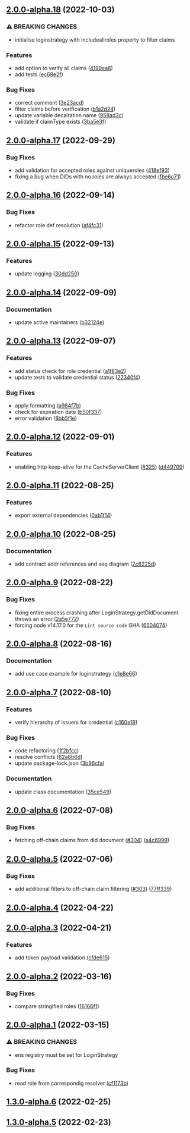 ## [2.0.0-alpha.18](https://github.com/energywebfoundation/passport-did-auth/compare/v2.0.0-alpha.17...v2.0.0-alpha.18) (2022-10-03)


### ⚠ BREAKING CHANGES

* initialise loginstrategy with includeallroles property to filter claims

### Features

* add option to verify all claims ([4199ea8](https://github.com/energywebfoundation/passport-did-auth/commit/4199ea84b46a77e4316893419cbb60afec60f0ad))
* add tests ([ec68e2f](https://github.com/energywebfoundation/passport-did-auth/commit/ec68e2f08c2772ca8cf18f73a94ce18c6ce63522))


### Bug Fixes

* correct comment ([3e23acd](https://github.com/energywebfoundation/passport-did-auth/commit/3e23acdeb94ddc845d5947098cd039daabc10707))
* filter claims before verification ([b1a2d24](https://github.com/energywebfoundation/passport-did-auth/commit/b1a2d242111aaa9c8817b0de970c950a38446797))
* update variable decalration name ([958ad3c](https://github.com/energywebfoundation/passport-did-auth/commit/958ad3c7db4380313a2f1488358d6ba0640133f2))
* validate if claimType exists ([3ba5e3f](https://github.com/energywebfoundation/passport-did-auth/commit/3ba5e3fee7caa981eef240e596057d2b3bda8fee))

## [2.0.0-alpha.17](https://github.com/energywebfoundation/passport-did-auth/compare/v2.0.0-alpha.16...v2.0.0-alpha.17) (2022-09-29)


### Bug Fixes

* add validation for accepted roles against uniqueroles ([418ef93](https://github.com/energywebfoundation/passport-did-auth/commit/418ef93157d809d9eca54cc0bdb5940ccb6f81e6))
* fixing a bug when DIDs with no roles are always accepted ([fbe6c71](https://github.com/energywebfoundation/passport-did-auth/commit/fbe6c71c6d2538d465ed8fb743cdbac7d16b2d47))

## [2.0.0-alpha.16](https://github.com/energywebfoundation/passport-did-auth/compare/v2.0.0-alpha.15...v2.0.0-alpha.16) (2022-09-14)


### Bug Fixes

* refactor role def resolution ([af4fc31](https://github.com/energywebfoundation/passport-did-auth/commit/af4fc31cd9152280c1b4608ccee8934f1b82e460))

## [2.0.0-alpha.15](https://github.com/energywebfoundation/passport-did-auth/compare/v2.0.0-alpha.14...v2.0.0-alpha.15) (2022-09-13)


### Features

* update logging ([30dd250](https://github.com/energywebfoundation/passport-did-auth/commit/30dd2509ddf2eba90a6959eda4f67868ae0eb3b9))

## [2.0.0-alpha.14](https://github.com/energywebfoundation/passport-did-auth/compare/v2.0.0-alpha.13...v2.0.0-alpha.14) (2022-09-09)


### Documentation

* update active maintainers ([b32124e](https://github.com/energywebfoundation/passport-did-auth/commit/b32124e86a3a39b6c636f240f13b2fce7fd36d7e))

## [2.0.0-alpha.13](https://github.com/energywebfoundation/passport-did-auth/compare/v2.0.0-alpha.12...v2.0.0-alpha.13) (2022-09-07)


### Features

* add status check for role credential ([a1f83e2](https://github.com/energywebfoundation/passport-did-auth/commit/a1f83e2d8f2ebc50613b348723214159b68e9122))
* update tests to validate credential status ([22340f4](https://github.com/energywebfoundation/passport-did-auth/commit/22340f45c29f37ffa0c5d3c762aa5100c79817b9))


### Bug Fixes

* apply formatting ([a984f7b](https://github.com/energywebfoundation/passport-did-auth/commit/a984f7bd77617a23d74cbc2044062206f9602eab))
* check for expiration date ([b50f337](https://github.com/energywebfoundation/passport-did-auth/commit/b50f337c23db92fe23dd7f8e9548d3a5eeec88a4))
* error validation ([8bb5f1e](https://github.com/energywebfoundation/passport-did-auth/commit/8bb5f1e91bbc6701ce627b20dd997873d2d9e9e6))

## [2.0.0-alpha.12](https://github.com/energywebfoundation/passport-did-auth/compare/v2.0.0-alpha.11...v2.0.0-alpha.12) (2022-09-01)


### Features

* enabling http keep-alive for the CacheServerClient ([#325](https://github.com/energywebfoundation/passport-did-auth/issues/325)) ([d449709](https://github.com/energywebfoundation/passport-did-auth/commit/d449709879a362566f1e054e0ff6199866559c8e))

## [2.0.0-alpha.11](https://github.com/energywebfoundation/passport-did-auth/compare/v2.0.0-alpha.10...v2.0.0-alpha.11) (2022-08-25)


### Features

* export external dependencies ([0ab1f14](https://github.com/energywebfoundation/passport-did-auth/commit/0ab1f146ffb8de317677ebd5d4522e2fc88f6ce3))

## [2.0.0-alpha.10](https://github.com/energywebfoundation/passport-did-auth/compare/v2.0.0-alpha.9...v2.0.0-alpha.10) (2022-08-25)


### Documentation

* add contract addr references and seq diagram ([2c6225d](https://github.com/energywebfoundation/passport-did-auth/commit/2c6225dea66543f976e569de561aa249c00ad254))

## [2.0.0-alpha.9](https://github.com/energywebfoundation/passport-did-auth/compare/v2.0.0-alpha.8...v2.0.0-alpha.9) (2022-08-22)


### Bug Fixes

* fixing entire process crashing after LoginStrategy.getDidDocument throws an error ([2a5e772](https://github.com/energywebfoundation/passport-did-auth/commit/2a5e7720153a4d897225ea0e5e967afbdda6ed93))
* forcing node v14.17.0 for the `Lint source code` GHA ([6504074](https://github.com/energywebfoundation/passport-did-auth/commit/65040749d81f4cfe848029fe2f01a085413ca629))

## [2.0.0-alpha.8](https://github.com/energywebfoundation/passport-did-auth/compare/v2.0.0-alpha.7...v2.0.0-alpha.8) (2022-08-16)


### Documentation

* add use case example for loginstrategy ([c1e8e66](https://github.com/energywebfoundation/passport-did-auth/commit/c1e8e666fdf6ce856128d6ba08c9020dedbb4545))

## [2.0.0-alpha.7](https://github.com/energywebfoundation/passport-did-auth/compare/v2.0.0-alpha.6...v2.0.0-alpha.7) (2022-08-10)


### Features

* verify hierarchy of issuers for credential ([c160e19](https://github.com/energywebfoundation/passport-did-auth/commit/c160e19e2cf8eed68d73e3022f8bceec07a4f8be))


### Bug Fixes

* code refactoring ([1f2bfcc](https://github.com/energywebfoundation/passport-did-auth/commit/1f2bfcc7f2d9218a7a361eb71de19a75625a408b))
* resolve conflicts ([62a8b6d](https://github.com/energywebfoundation/passport-did-auth/commit/62a8b6dded417be044080f7b7d4cb1be45d63c6c))
* update package-lock.json ([3b96cfa](https://github.com/energywebfoundation/passport-did-auth/commit/3b96cfa63c2f15a2c5267e05f55e111ce95f1236))


### Documentation

* update class documentation ([35ce549](https://github.com/energywebfoundation/passport-did-auth/commit/35ce54954bcca71959f405b50cbc64de0f39916b))

## [2.0.0-alpha.6](https://github.com/energywebfoundation/passport-did-auth/compare/v2.0.0-alpha.5...v2.0.0-alpha.6) (2022-07-08)


### Bug Fixes

* fetching off-chain claims from did document ([#304](https://github.com/energywebfoundation/passport-did-auth/issues/304)) ([a4c6999](https://github.com/energywebfoundation/passport-did-auth/commit/a4c699960d6dbbf75dc95b94bab906bd09eed6ef))

## [2.0.0-alpha.5](https://github.com/energywebfoundation/passport-did-auth/compare/v2.0.0-alpha.4...v2.0.0-alpha.5) (2022-07-06)


### Bug Fixes

* add additional filters to off-chain claim filtering ([#303](https://github.com/energywebfoundation/passport-did-auth/issues/303)) ([77ff339](https://github.com/energywebfoundation/passport-did-auth/commit/77ff339663d600ca707e4c8c7d66dd7004fd83a5))

## [2.0.0-alpha.4](https://github.com/energywebfoundation/passport-did-auth/compare/v2.0.0-alpha.3...v2.0.0-alpha.4) (2022-04-22)

## [2.0.0-alpha.3](https://github.com/energywebfoundation/passport-did-auth/compare/v2.0.0-alpha.2...v2.0.0-alpha.3) (2022-04-21)


### Features

* add token payload validation ([cfde615](https://github.com/energywebfoundation/passport-did-auth/commit/cfde615ca2f4e3e22c8a8fa1b2204d5ad0c23961))

## [2.0.0-alpha.2](https://github.com/energywebfoundation/passport-did-auth/compare/v2.0.0-alpha.1...v2.0.0-alpha.2) (2022-03-16)


### Bug Fixes

* compare stringified roles ([16166f1](https://github.com/energywebfoundation/passport-did-auth/commit/16166f1c5bbc169bfadeeed8d4e16ed4180d60b5))

## [2.0.0-alpha.1](https://github.com/energywebfoundation/passport-did-auth/compare/v1.3.0-alpha.6...v2.0.0-alpha.1) (2022-03-15)


### ⚠ BREAKING CHANGES

* ens registry must be set for LoginStrategy

### Bug Fixes

* read role from correspondig resolver ([cf1173b](https://github.com/energywebfoundation/passport-did-auth/commit/cf1173b3bb8f32970a1ebe07c9856373a2b218ee))

## [1.3.0-alpha.6](https://github.com/energywebfoundation/passport-did-auth/compare/v1.3.0-alpha.5...v1.3.0-alpha.6) (2022-02-25)

## [1.3.0-alpha.5](https://github.com/energywebfoundation/passport-did-auth/compare/v1.3.0-alpha.4...v1.3.0-alpha.5) (2022-02-23)

